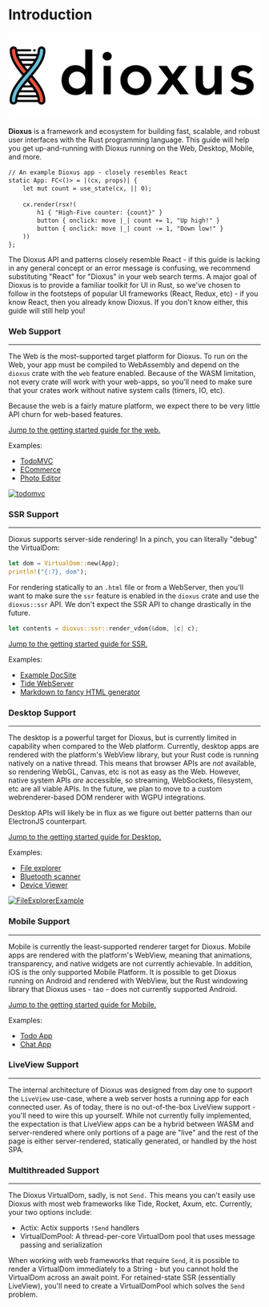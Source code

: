# Introduction

![dioxuslogo](./images/dioxuslogo_full.png)

**Dioxus** is a framework and ecosystem for building fast, scalable, and robust user interfaces with the Rust programming language. This guide will help you get up-and-running with Dioxus running on the Web, Desktop, Mobile, and more. 

```rust, ignore
// An example Dioxus app - closely resembles React
static App: FC<()> = |(cx, props)| {
    let mut count = use_state(cx, || 0);

    cx.render(rsx!(
        h1 { "High-Five counter: {count}" }
        button { onclick: move |_| count += 1, "Up high!" }
        button { onclick: move |_| count -= 1, "Down low!" }
    ))
};
```

The Dioxus API and patterns closely resemble React - if this guide is lacking in any general concept or an error message is confusing, we recommend substituting "React" for "Dioxus" in your web search terms. A major goal of Dioxus is to provide a familiar toolkit for UI in Rust, so we've chosen to follow in the footsteps of popular UI frameworks (React, Redux, etc) - if you know React, then you already know Dioxus. If you don't know either, this guide will still help you!



### Web Support
---

The Web is the most-supported target platform for Dioxus. To run on the Web, your app must be compiled to WebAssembly and depend on the `dioxus` crate with the `web` feature enabled. Because of the WASM limitation, not every crate will work with your web-apps, so you'll need to make sure that your crates work without native system calls (timers, IO, etc).

Because the web is a fairly mature platform, we expect there to be very little API churn for web-based features.

[Jump to the getting started guide for the web.]()

Examples:
- [TodoMVC](https://github.com/dioxusLabs/todomvc/)
- [ECommerce]()
- [Photo Editor]()

[![todomvc](https://github.com/DioxusLabs/todomvc/raw/master/example.png)](https://github.com/dioxusLabs/todomvc/)

### SSR Support
---
Dioxus supports server-side rendering! In a pinch, you can literally "debug" the VirtualDom:

```rust
let dom = VirtualDom::new(App);
println!("{:?}, dom");
```

For rendering statically to an `.html` file or from a WebServer, then you'll want to make sure the `ssr` feature is enabled in the `dioxus` crate and use the `dioxus::ssr` API. We don't expect the SSR API to change drastically in the future.

```rust
let contents = dioxus::ssr::render_vdom(&dom, |c| c);
```


[Jump to the getting started guide for SSR.]()

Examples:
- [Example DocSite]()
- [Tide WebServer]()
- [Markdown to fancy HTML generator]()

### Desktop Support
---
The desktop is a powerful target for Dioxus, but is currently limited in capability when compared to the Web platform. Currently, desktop apps are rendered with the platform's WebView library, but your Rust code is running natively on a native thread. This means that browser APIs are *not* available, so rendering WebGL, Canvas, etc is not as easy as the Web. However, native system APIs *are* accessible, so streaming, WebSockets, filesystem, etc are all viable APIs. In the future, we plan to move to a custom webrenderer-based DOM renderer with WGPU integrations.

Desktop APIs will likely be in flux as we figure out better patterns than our ElectronJS counterpart.

[Jump to the getting started guide for Desktop.]()

Examples:
- [File explorer]()
- [Bluetooth scanner]()
- [Device Viewer]()

[![FileExplorerExample](https://github.com/DioxusLabs/file-explorer-example/raw/master/image.png)](https://github.com/dioxusLabs/file-explorer/)

### Mobile Support
---
Mobile is currently the least-supported renderer target for Dioxus. Mobile apps are rendered with the platform's WebView, meaning that animations, transparency, and native widgets are not currently achievable. In addition, iOS is the only supported Mobile Platform. It is possible to get Dioxus running on Android and rendered with WebView, but the Rust windowing library that Dioxus uses - tao - does not currently supported Android.

[Jump to the getting started guide for Mobile.]()

Examples:
- [Todo App]()
- [Chat App]()

### LiveView Support
---

The internal architecture of Dioxus was designed from day one to support the `LiveView` use-case, where a web server hosts a running app for each connected user. As of today, there is no out-of-the-box LiveView support - you'll need to wire this up yourself. While not currently fully implemented, the expectation is that LiveView apps can be a hybrid between WASM and server-rendered where only portions of a page are "live" and the rest of the page is either server-rendered, statically generated, or handled by the host SPA.



### Multithreaded Support
---
The Dioxus VirtualDom, sadly, is not `Send.` This means you can't easily use Dioxus with most web frameworks like Tide, Rocket, Axum, etc. Currently, your two options include:
- Actix: Actix supports `!Send` handlers
- VirtualDomPool: A thread-per-core VirtualDom pool that uses message passing and serialization

When working with web frameworks that require `Send`, it is possible to render a VirtualDom immediately to a String - but you cannot hold the VirtualDom across an await point. For retained-state SSR (essentially LiveView), you'll need to create a VirtualDomPool which solves the `Send` problem.
